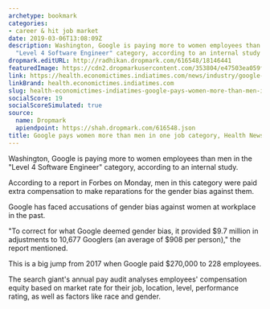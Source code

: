 ```yaml
---
archetype: bookmark
categories:
- career & hit job market
date: 2019-03-06T13:08:09Z
description: Washington, Google is paying more to women employees than men in the
  "Level 4 Software Engineer" category, according to an internal study.
dropmark.editURL: http://radhikan.dropmark.com/616548/18146441
featuredImage: https://cdn2.dropmarkusercontent.com/353804/e47503ea059ffb85adf7d3e75b8a7838a703f2d6e77685dc290ca5f0d1ea3a9c/thumbnail/google-pays-women-more-than-men-in-one-job-category.jpg?Expires=1557446528&Signature=OE9aiLAjETSg8XDeLUjnMKlwWQjX103Me9pIA5pD0~RUolKr~DVTEW-o6dr4dtl7b3~~l9sKue91AP96lyVvanGP82DVZbLlSezF9v0ewvqAdaWYGkXBGelUSDbZoyBK7B4ecRT~2b4akxl5Z~EL8X2Iz5RdwAmYh3jV4oYDaRdBuFejw8c0E2ADCGtfHYXMqRZbuu3PBksXF0B7fjKDXfS2CIHtE1cSwFx0kM6tWIiweMpMqPV2oDMmTTzt7yWrKo1wAhhCLoGr0-O5mBEIm7TzTTsQEtht1DPc9u46IPu21xgs69~TXK1Lf0DISi07MiQ9MZbINv7LhJRJtBxy4g__&Key-Pair-Id=APKAITQYWVEN757ZA4KQ
link: https://health.economictimes.indiatimes.com/news/industry/google-pays-women-more-than-men-in-one-job-category/68279065
linkBrand: health.economictimes.indiatimes.com
slug: health-economictimes-indiatimes-google-pays-women-more-than-men-in-one-job-category-health-news-et-healthworld
socialScore: 19
socialScoreSimulated: true
source:
  name: Dropmark
  apiendpoint: https://shah.dropmark.com/616548.json
title: Google pays women more than men in one job category, Health News, ET HealthWorld
---
```

Washington, Google is paying more to women employees than men in the "Level 4 Software Engineer" category, according to an internal study.

According to a report in Forbes on Monday, men in this category were paid extra compensation to make reparations for the gender bias against them. 

Google has faced accusations of gender bias against women at workplace in the past.

"To correct for what Google deemed gender bias, it provided $9.7 million in adjustments to 10,677 Googlers (an average of $908 per person)," the report mentioned.

This is a big jump from 2017 when Google paid $270,000 to 228 employees.

The search giant's annual pay audit analyses employees' compensation equity based on market rate for their job, location, level, performance rating, as well as factors like race and gender. 
